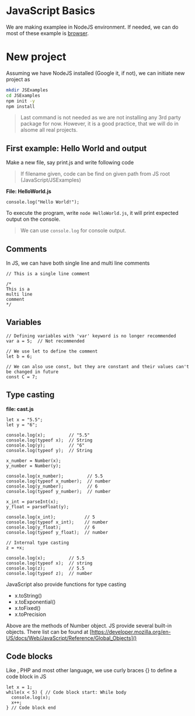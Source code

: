 # JavaScript Basics

We are making examplee in NodeJS environment. If needed, we can do most of these example is [browser](./01A_browser.md).

# New project

Assuming we have NodeJS installed (Google it, if not), we can initiate new project as

```bash
mkdir JSExamples
cd JSExamples
npm init -y
npm install
```

> Last command is not needed as we are not installing any 3rd party package for now. However, it is a good practice, that we will do in alsome all real projects.

## First example: Hello World and output

Make a new file, say print.js and write following code

> If filename given, code can be find on given path from JS root (JavaScript/JSExamples)

**File: HelloWorld.js**

```JS
console.log("Hello World!");
```

To execute the program, write `node HelloWorld.js`, it will print expected output on the console.

> We can use `console.log` for console output.

## Comments

In JS, we can have both single line and multi line comments

```JS
// This is a single line comment

/*
This is a 
multi line
comment
*/
```

## Variables

```JS
// Defining variables with 'var' keyword is no longer recommended
var a = 5;  // Not recommended

// We use let to define the comment
let b = 6;

// We can also use const, but they are constant and their values can't be changed in future
const C = 7;
```

## Type casting

**file: cast.js**

```JS
let x = "5.5";
let y = "6";

console.log(x);         // "5.5"
console.log(typeof x);  // String
console.log(y);         // "6"
console.log(typeof y);  // String

x_number = Number(x);
y_number = Number(y);

console.log(x_number);         // 5.5
console.log(typeof x_number);  // number
console.log(y_number);         // 6  
console.log(typeof y_number);  // number

x_int = parseInt(x);
y_float = parseFloat(y);

console.log(x_int);           // 5
console.log(typeof x_int);    // number
console.log(y_float);         // 6  
console.log(typeof y_float);  // number

// Internal type casting
z = +x;

console.log(x);         // 5.5
console.log(typeof x);  // string
console.log(z);         // 5.5
console.log(typeof z);  // number
```

JavaScript also provide functions for type casting

- x.toString()
- x.toExponential()
- x.toFixed()
- x.toPrecision

Above are the methods of Number object. JS provide several built-in objects. There list can be found at [https://developer.mozilla.org/en-US/docs/Web/JavaScript/Reference/Global_Objects]()

## Code blocks

Like , PHP and most other language, we use curly braces {} to define a code block in JS

```JS
let x = 1;
while(x < 5) { // Code block start: While body
  console.log(x);
  x++;
} // Code block end
```